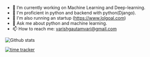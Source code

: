 

- 🔭 I’m currently working on Machine Learning and Deep-learning.
- 🤔 I'm proficient in python and backend with python(Django).
- 🎪 I'm also running an startup (https://www.lolgoal.com)
- 💬 Ask me about python and machine learning.
- 📫 How to reach me: varishgautamvari@gmail.com

![Github stats](https://github-readme-stats.vercel.app/api?username=variiiest&theme=tokyonight&show_icons=true)<br>

[![time tracker](https://wakatime.com/badge/github/Variiiest/ReactFull.svg)](https://wakatime.com/badge/github/Variiiest/ReactFull)


